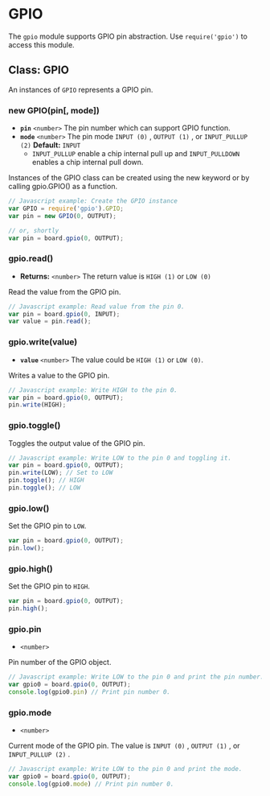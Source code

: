 # GPIO

The `gpio` module supports GPIO pin abstraction. Use `require('gpio')` to access this module.

## Class: GPIO

An instances of `GPIO` represents a GPIO pin.

### new GPIO\(pin\[, mode\]\)

* **`pin`** `<number>` The pin number which can support GPIO function.
* **`mode`** `<number>` The pin mode `INPUT (0)` , `OUTPUT (1)` , or `INPUT_PULLUP (2)` **Default:** `INPUT`
  * `INPUT_PULLUP` enable a chip internal pull up and `INPUT_PULLDOWN` enables a chip internal pull down.

Instances of the GPIO class can be created using the new keyword or by calling gpio.GPIO\(\) as a function.

```javascript
// Javascript example: Create the GPIO instance 
var GPIO = require('gpio').GPIO;
var pin = new GPIO(0, OUTPUT);

// or, shortly
var pin = board.gpio(0, OUTPUT);
```

### gpio.read\(\)

* **Returns:** `<number>` The return value is `HIGH (1)` or `LOW (0)`

Read the value from the GPIO pin.

```javascript
// Javascript example: Read value from the pin 0.
var pin = board.gpio(0, INPUT);
var value = pin.read();
```

### gpio.write\(value\)

* **`value`** `<number>` The value could be `HIGH (1)` or `LOW (0)`.

Writes a value to the GPIO pin.

```javascript
// Javascript example: Write HIGH to the pin 0.
var pin = board.gpio(0, OUTPUT);
pin.write(HIGH);
```

### gpio.toggle\(\)

Toggles the output value of the GPIO pin.

```javascript
// Javascript example: Write LOW to the pin 0 and toggling it.
var pin = board.gpio(0, OUTPUT);
pin.write(LOW); // Set to LOW
pin.toggle(); // HIGH
pin.toggle(); // LOW
```

### gpio.low\(\)

Set the GPIO pin to `LOW`.

```javascript
var pin = board.gpio(0, OUTPUT);
pin.low();
```

### gpio.high\(\)

Set the GPIO pin to `HIGH`.

```javascript
var pin = board.gpio(0, OUTPUT);
pin.high();
```

### gpio.pin

* `<number>`

Pin number of the GPIO object.

```javascript
// Javascript example: Write LOW to the pin 0 and print the pin number.
var gpio0 = board.gpio(0, OUTPUT);
console.log(gpio0.pin) // Print pin number 0.
```

### gpio.mode

* `<number>`

Current mode of the GPIO pin. The value is `INPUT (0)` , `OUTPUT (1)` , or `INPUT_PULLUP (2)` .

```javascript
// Javascript example: Write LOW to the pin 0 and print the mode.
var gpio0 = board.gpio(0, OUTPUT);
console.log(gpio0.mode) // Print pin number 0.
```


